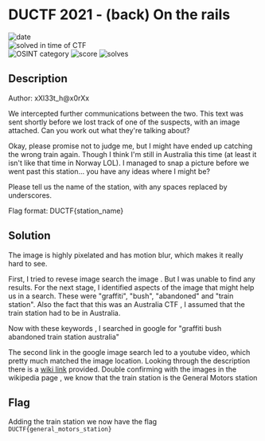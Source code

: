 
# DUCTF 2021 - (back) On the rails

![date](https://img.shields.io/badge/date-25.09.2021-brightgreen.svg)  
![solved in time of CTF](https://img.shields.io/badge/solved-in%20time%20of%20CTF-brightgreen.svg)  
![OSINT category](https://img.shields.io/badge/category-osint-lightgrey.svg)
![score](https://img.shields.io/badge/score-100-blue.svg)
![solves](https://img.shields.io/badge/solves-170-brightgreen.svg)

## Description
Author: xXl33t_h@x0rXx

We intercepted further communications between the two. This text was sent shortly before we lost track of one of the suspects, with an image attached. Can you work out what they're talking about?

Okay, please promise not to judge me, but I might have ended up catching the wrong train again. Though I think I'm still in Australia this time (at least it isn't like that time in Norway LOL). I managed to snap a picture before we went past this station… you have any ideas where I might be?

Please tell us the name of the station, with any spaces replaced by underscores.

Flag format: DUCTF{station_name}


## Solution

The image is highly pixelated and has motion blur, which makes it really hard to see. 

First, I tried to revese image search the image . But I was unable to find any results. For the next stage, I identified aspects of the image that might help us in a search. These were "graffiti", "bush", "abandoned" and "train station". Also the fact that this was an Australia CTF , I assumed that the train station had to be in Australia.

Now with these keywords , I searched in google for "graffiti bush abandoned train station australia"

The second link in the google image search led to a youtube video, which pretty much matched the image location. Looking through the description there is a [wiki link](https://en.wikipedia.org/wiki/General_Motors_railway_station) provided. Double confirming with the images in the wikipedia page , we know that the train station is the General Motors station
## Flag
  
Adding the train station we now have the flag 
``` DUCTF{general_motors_station} ```
